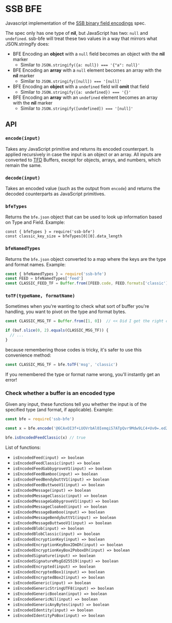 <!--
SPDX-FileCopyrightText: 2021 Anders Rune Jensen

SPDX-License-Identifier: CC0-1.0
-->

# SSB BFE

Javascript implementation of the [SSB binary field encodings] spec.

The spec only has one type of **nil**, but JavaScript has two: `null` and
`undefined`. ssb-bfe will treat these two values in a way that mirrors what
JSON.stringify does:

- BFE Encoding an **object** with a `null` field becomes an object with the
**nil** marker
  - Similar to `JSON.stringify({a: null}) === '{"a": null}'`
- BFE Encoding an **array** with a `null` element becomes an array with the
**nil** marker
  - Similar to `JSON.stringify([null]) === '[null]'`
- BFE Encoding an **object** with a `undefined` field will **omit** that field
  - Similar to `JSON.stringify({a: undefined}) === '{}'`
- BFE Encoding an **array** with an `undefined` element becomes an array with
the **nil** marker
  - Similar to `JSON.stringify([undefined]) === '[null]'`

## API

### `encode(input)`

Takes any JavaScript primitive and returns its encoded counterpart. Is applied
recursively in case the input is an object or an array. All inputs are converted
to [TFD] Buffers, except for objects, arrays, and numbers, which remain the
same.

### `decode(input)`

Takes an encoded value (such as the output from `encode`) and returns the
decoded counterparts as JavaScript primitives.

### `bfeTypes`

Returns the `bfe.json` object that can be used to look up information
based on Type and Field. Example:

```
const { bfeTypes } = require('ssb-bfe')
const classic_key_size = bfeTypes[0][0].data_length
```

### `bfeNamedTypes`

Returns the `bfe.json` object converted to a map where the keys are
the type and format names. Example:

```js
const { bfeNamedTypes } = require('ssb-bfe')
const FEED = bfeNamedTypes['feed']
const CLASSIC_FEED_TF = Buffer.from([FEED.code, FEED.formats['classic'].code])
```

### `toTF(typeName, formatName)`

Sometimes when you're wanting to check what sort of buffer you're handling, you want
to pivot on the type and format bytes.

```js
const CLASSIC_MSG_TF = Buffer.from([1, 0])  // << Did I get the right codes?

if (buf.slice(0, 2).equals(CLASSIC_MSG_TF)) {
  // ...
}
```

because remembering those codes is tricky, it's safer to use this convenience method:
```js
const CLASSIC_MSG_TF = bfe.toTF('msg', 'classic')
```

If you remembered the type or format name wrong, you'll instantly get an error!

### Check whether a buffer is an encoded type

Given any input, these functions tell you whether the input is of the specified
type (and format, if applicable). Example:

```js
const bfe = require('ssb-bfe')

const x = bfe.encode('@6CAxOI3f+LUOVrbAl0IemqiS7ATpQvr9Mdw9LC4+Uv0=.ed25519')

bfe.isEncodedFeedClassic(x) // true
```

List of functions:

- `isEncodedFeed(input) => boolean`
- `isEncodedFeedClassic(input) => boolean`
- `isEncodedFeedGabbygroveV1(input) => boolean`
- `isEncodedFeedBamboo(input) => boolean`
- `isEncodedFeedBendybuttV1(input) => boolean`
- `isEncodedFeedButtwooV1(input) => boolean`
- `isEncodedMessage(input) => boolean`
- `isEncodedMessageClassic(input) => boolean`
- `isEncodedMessageGabbygroveV1(input) => boolean`
- `isEncodedMessageCloaked(input) => boolean`
- `isEncodedMessageBamboo(input) => boolean`
- `isEncodedMessageBendybuttV1(input) => boolean`
- `isEncodedMessageButtwooV1(input) => boolean`
- `isEncodedBlob(input) => boolean`
- `isEncodedBlobClassic(input) => boolean`
- `isEncodedEncryptionKey(input) => boolean`
- `isEncodedEncryptionKeyBox2DmDh(input) => boolean`
- `isEncodedEncryptionKeyBox2PoboxDh(input) => boolean`
- `isEncodedSignature(input) => boolean`
- `isEncodedSignatureMsgEd25519(input) => boolean`
- `isEncodedEncrypted(input) => boolean`
- `isEncodedEncryptedBox1(input) => boolean`
- `isEncodedEncryptedBox2(input) => boolean`
- `isEncodedGeneric(input) => boolean`
- `isEncodedGenericStringUTF8(input) => boolean`
- `isEncodedGenericBoolean(input) => boolean`
- `isEncodedGenericNil(input) => boolean`
- `isEncodedGenericAnyBytes(input) => boolean`
- `isEncodedIdentity(input) => boolean`
- `isEncodedIdentityPoBox(input) => boolean`


[ssb binary field encodings]: https://github.com/ssb-ngi-pointer/ssb-binary-field-encodings-spec
[TFD]: https://github.com/ssbc/envelope-spec/blob/master/encoding/tfk.md
